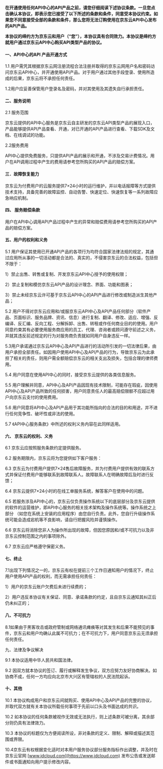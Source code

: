 **在开通使用任何API中心的API产品之前，请您仔细阅读下述协议条款。一旦您点击确认本协议，即表示您已接受了以下所述的条款和条件，同意受本协议约束。如果您不同意接受全部的条款和条件，那么您将无法订购使用在京东云API中心发布的API产品。**

**本协议的缔约方为京东云和用户（“您”），本协议具有合同效力。本协议是缔约方就用户通过京东云API中心购买API类型产品的协议。**

#### 一、API中心的API 产品开通方式

1.1 用户需凭其根据京东云网注册流程合法注册并取得的京东云网用户名和密码访问京东云API中心，并开通使用API产品。对于用户通过其他手段登录、使用所造成的后果，京东云将不承担任何责任。

1.2用户应妥善保管用户登录名及密码，并对其使用及其遗失自行承担责任。

#### 二、服务说明

2.1 服务范围

京东云提供的API中心服务是京东云自主研发的京东云API类型产品的展现入口，产品能够提供API产品查看、开通，对已开通的API产品进行查看、下载SDK及文档、在线调试的功能。

2.2服务费用

API中心提供免费服务，只提供API产品的展示和开通，不涉及交易计费情况。用户在API调用过程中产生的费用请参考您所购买的API产品的赔偿方案。

#### 三．故障恢复能力

京东云为付费用户的云服务提供7×24小时的运行维护，并以电话报障等方式提供技术支持，具备完善的故障监控、自动告警、快速定位、快速恢复等一系列故障应急响应机制。

#### 四、 服务赔偿条款

用户在API中心调用API产品过程中产生的异常和赔偿费用请参考您所购买的API产品的赔偿方案。

#### 五、用户的权利和义务

5.1 用户保证其使用已开通API产品的各项行为均符合国家法律法规的规定，其通过应用所从事的一切活动都是合法的、真实的，不侵害京东云的合法权益，包括但不限于：

1）禁止出售、转售或复制、开发京东云API中心授予的使用权限；

2）禁止复制和模仿京东云API产品的设计理念、界面、功能和图表；

3）禁止未经京东云许可基于京东云API中心的API产品进行修改或制造派生其他产品；

5.2 用户不得对京东云应用和/或服京东云API中心及API产品任何部分（软件产品、页面标识、服务品牌、资讯、信息）进行复制、翻译、修改、适应、增强、反编译、反汇编、反向工程、分解拆卸、出售、转租或作任何商业目的的使用。用户同意约束其有必要使用服务商应用的员工、代理、咨询者或顾问遵守前述之义务，并就其违反前述规定的行为对服务商负责就如同用户自身违反一样。

5.3用户承诺通过京东云API中心及API产品进行的活动所引发的一切法律后果，由用户承担全部责任。如因用户使用API中心及API产品的行为，导致京东云为此承担了相关的责任，则用户需全额赔偿京东云的相关支出及损失，包括合理的律师费用。

5.4 用户同意在使用API中心的同时，接受京东云提供的各类信息服务。

5.5 用户理解并同意，API中心及API产品因现有技术限制，可能存在瑕疵，因使用API中心及API产品所致的任何损害，用户同意责任人的最高赔偿限额不应超过用户向京东云支付的使用费用。

5.6 用户同意将API中心及API产品用于其功能所指向的合法的目的和用途，并不进行任何竞争性、破坏性或非法的使用。

5.7 《API中心服务条款》中所述的权利义务内容在此同样适用。

#### 六、 京东云的权利、义务

6.1 京东云应按照服务条款约定提供服务。

6.2 服务期限内，京东云将为您提供如下客户服务：

6.3 京东云为付费用户提供7×24售后故障服务，并为付费用户提供有效的联系方式并保证付费用户能够联系到故障联系人。故障联系人在明确故障后及时进行反馈；

6.4 京东云提供7×24小时的在线工单服务系统，解答客户在使用中的问题。

6.5 若服务涉及API中心的，京东云仅负责操作系统以下的底层部分及京东云提供的软件的运营维护，即API中心服务的相关技术架构及操作系统等。操作系统之上部分 （如您在系统上安装的应用程序）由您自行负责。此外，您自行升级操作系统可能会造成宕机等不良影响，请自行把握风险并谨慎操作。

6.6 京东云将消除您非人为操作所出现的故障，但因您原因和/或不可抗力以及非京东云控制范围之内的事项除外。

6.7 京东云应严格遵守保密义务。 

 

#### 七、终止

7.1出现下列情况之一的，京东云有权在提前三个工作日通知用户的情况下，终止用户使用API产品的权利，而无需承担任何责任：

1）用户的京东云账户欠费后未进行续费的；

2）用户违反本协议有关保证、同意、承诺条款的约定，且自京东云通知其纠正后仍未纠正的；

#### 八、不可抗力

8.1如果由于黑客攻击或政府管制或网络通讯瘫痪等对其发生和后果不能预见的事件，京东云和用户均确认此属不可抗力；在不可抗力下，用户同意京东云无须承担任何责任。

九、法律及争议解决

9.1 本协议适用中华人民共和国法律。

9.2 因双方就本协议的签订、履行或解释发生争议，双方应努力友好协商解决。如协商不成，任何一方均应向北京市大兴区有管辖权的人民法院起诉。

#### 十、其他

10.1 本协议构成用户和京东云间就购买、使用API中心及API产品的完整的协议，并取代双方就有关本协议所载任何事项于先前以口头及书面达成的共识。

10.2 如本协议的任何条款被视作无效或无法执行，则上述条款可被分离，其余部分则仍具有法律效力。

10.3 本协议的标题仅为方便阅读所设，非对条款的定义、限制、解释或描述其范围或界限。

10.4京东云有权根据变化适时对本用户服务协议部分服务指标作出调整，并及时在京东云官网 [www.jdcloud.com](https://www.jdcloud.com) 发布公告或发送邮件或书面通知向用户提示修改内容。

 